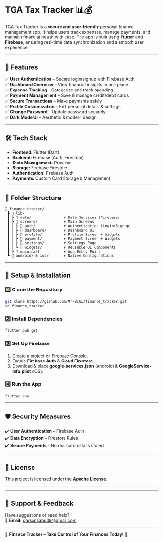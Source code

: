 # **TGA Tax Tracker 📊💰**

TGA Tax Tracker  is a **secure and user-friendly** personal finance management app. It helps users track expenses, manage payments, and maintain financial health with ease. The app is built using **Flutter** and **Firebase**, ensuring real-time data synchronization and a smooth user experience.

---

## **🚀 Features**
✅ **User Authentication** – Secure login/signup with Firebase Auth  
✅ **Dashboard Overview** – View financial insights in one place  
✅ **Expense Tracking** – Categorize and track spending  
✅ **Payment Management** – Save & manage credit/debit cards  
✅ **Secure Transactions** – Make payments safely  
✅ **Profile Customization** – Edit personal details & settings  
✅ **Change Password** – Update password securely  
✅ **Dark Mode UI** – Aesthetic & modern design  

---

## **🛠️ Tech Stack**
- **Frontend:** Flutter (Dart)  
- **Backend:** Firebase (Auth, Firestore)  
- **State Management:** Provider  
- **Storage:** Firebase Firestore  
- **Authentication:** Firebase Auth  
- **Payments:** Custom Card Storage & Management  

---

## **📂 Folder Structure**
```
📂 finance_tracker/
 ┣ 📂 lib/
 ┃ ┣ 📂 data/               # Data Services (Firebase)
 ┃ ┣ 📂 screens/            # Main Screens
 ┃ ┃ ┣ 📂 auth/             # Authentication (Login/Signup)
 ┃ ┃ ┣ 📂 dashboard/        # Dashboard UI
 ┃ ┃ ┣ 📂 profile/          # Profile Screen + Widgets
 ┃ ┃ ┣ 📂 payment/          # Payment Screen + Widgets
 ┃ ┃ ┣ 📂 settings/         # Settings Page
 ┃ ┃ ┗ 📂 widgets/          # Reusable UI Components
 ┃ ┣ 📜 main.dart           # App Entry Point
 ┗ 📂 android/ & ios/       # Native Configurations
```

---

## **🔧 Setup & Installation**
### **1️⃣ Clone the Repository**
```sh
git clone https://github.com/Mr-BiG1/finance_tracker.git
cd finance_tracker
```
### **2️⃣ Install Dependencies**
```sh
flutter pub get
```
### **3️⃣ Set Up Firebase**
1. Create a project on [Firebase Console](https://console.firebase.google.com/).  
2. Enable **Firebase Auth** & **Cloud Firestore**.  
3. Download & place **google-services.json** (Android) & **GoogleService-Info.plist** (iOS).  

### **4️⃣ Run the App**
```sh
flutter run
```

---



## **🛡️ Security Measures**
✔️ **User Authentication** – Firebase Auth  
✔️ **Data Encryption** – Firestore Rules  
✔️ **Secure Payments** – No real card details stored  

---

## **📜 License**
This project is licensed under the **Apache License**.

--- 

---

## **🌟 Support & Feedback**
Have suggestions or need help?  
📧 **Email:** darsansabu09@gmail.com  

---

🚀 **Finance Tracker – Take Control of Your Finances Today!** 🎯
